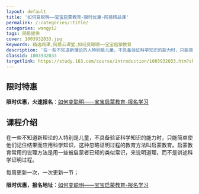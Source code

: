 ```yaml
---
layout: default
title: '如何变聪明——宝宝启蒙教育-限时优惠-网易精品课'
permalink: /:categories/:title/
categories: wangyi2
tags: 网易提供
cover: 1003932033.jpg
keywords: 精选网课,网易云课堂,如何变聪明——宝宝启蒙教育
description: '在一些不知道新理论的人特别是儿童，不具备验证科学知识的能力时，只能简单使他们记住结果而应用科学知识，这种忽略证明过程的教'
classid: 1003932033
targetlink: https://study.163.com/course/introduction/1003932033.htm?share=1&shareId=1025206652&utm_campaign=share&utm_medium=iphoneShare&utm_source=&utm_u=1025206652
---
```


## 限时特惠

**限时优惠，火速报名**：[如何变聪明——宝宝启蒙教育-报名学习](https://study.163.com/course/introduction/1003932033.htm?share=1&shareId=1025206652&utm_campaign=share&utm_medium=iphoneShare&utm_source=&utm_u=1025206652)

## 课程介绍

在一些不知道新理论的人特别是儿童，不具备验证科学知识的能力时，只能简单使他们记住结果而应用科学知识，这种忽略证明过程的教育方法叫启蒙教育。启蒙教育常用的说理方法是用一些被启蒙者已知的类似常识，来说明道理，而不是讲述科学证明过程。

每周更新一次，一次更新一节；

**限时优惠，报名地址**：[如何变聪明——宝宝启蒙教育-报名学习](https://study.163.com/course/introduction/1003932033.htm?share=1&shareId=1025206652&utm_campaign=share&utm_medium=iphoneShare&utm_source=&utm_u=1025206652)

